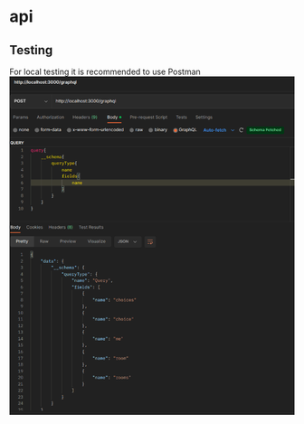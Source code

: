 # api


## Testing

For local testing it is recommended to use Postman
![img.png](docs/img/schema_request.png)

